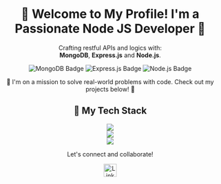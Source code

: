
<div align="center">
  <h1>🌟 Welcome to My Profile! I'm a Passionate Node JS Developer 🌟</h1>
  
  <p>
    Crafting restful APIs and logics with:
    <br>
    <b>MongoDB</b>, <b>Express.js</b> and <b>Node.js</b>.
  </p>
  
  <!-- Display badges -->
  <img src="https://img.shields.io/badge/MongoDB-%234ea94b.svg?&style=for-the-badge&logo=mongodb&logoColor=white" alt="MongoDB Badge" />
  <img src="https://img.shields.io/badge/Express.js-%23404d59.svg?&style=for-the-badge" alt="Express.js Badge" />
  <img src="https://img.shields.io/badge/Node.js-%23339933.svg?&style=for-the-badge&logo=node.js&logoColor=white" alt="Node.js Badge" />

  <p>🚀 I'm on a mission to solve real-world problems with code. Check out my projects below! 🚀</p>
  
  <!-- Example project image -->
   <!--<img src="https://example.com/my-project-image.png" target="_blank" alt="Project Image" width="500" /><br />-->
   <h2>💼 My Tech Stack</h2>
  
  <!-- Technical Skills Badges -->
  
  <img src="https://skillicons.dev/icons?i=js,html,css,nodejs,express,mongodb,ts" />
  <br>
  <img src="https://skillicons.dev/icons?i=vscode,postman,aws,azure,git,github,gitlab" />
  <br>
<img src="https://skillicons.dev/icons?i=postgresql,linux" />
  
  
 <!-- <p>
    <a href="https://akashpatel.netlify.app">🔗 Visit My Portfolio</a>
  </p>
  -->
  <p>Let's connect and collaborate!</p>
  
  <!-- Social icons -->
  <a href="https://www.linkedin.com/in/sakshi-tiwari-191b29188/">
    <img src="https://img.shields.io/badge/Linkedin-blue?style=for-the-badge&logoColor=%23FFFF0E" alt="LinkedIn Badge" height="30" />
  </a>
  
  <p>&nbsp;</p> <!-- Using non-breaking space for spacing -->
</div>

